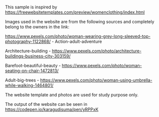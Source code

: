 This sample is inspired by https://freewebsitetemplates.com/preview/womenclothing/index.html

Images used in the website are from the following sources and completely belong to the owners in the link:

https://www.pexels.com/photo/woman-wearing-grey-long-sleeved-top-photography-1122868/ - Action-adult-adventure

Architecture-building - https://www.pexels.com/photo/architecture-buildings-business-city-303159/

Barefoot-beautiful-beauty - https://www.pexels.com/photo/woman-seating-on-chair-1472813/

Adult-big-trees - https://www.pexels.com/photo/woman-using-umbrella-while-walking-1464801/

The website template and photos are used for study purpose only. 

The output of the website can be seen in https://codepen.io/karagudisuma/pen/yRPPxK
